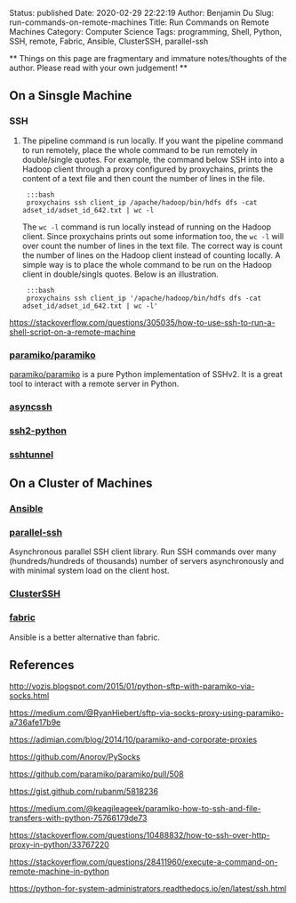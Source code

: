 Status: published
Date: 2020-02-29 22:22:19
Author: Benjamin Du
Slug: run-commands-on-remote-machines
Title: Run Commands on Remote Machines
Category: Computer Science
Tags: programming, Shell, Python, SSH, remote, Fabric, Ansible, ClusterSSH, parallel-ssh

**
Things on this page are fragmentary and immature notes/thoughts of the author.
Please read with your own judgement!
**

## On a Sinsgle Machine

### SSH

1. The pipeline command is run locally.
    If you want the pipeline command to run remotely, 
    place the whole command to be run remotely in double/single quotes.
    For example, 
    the command below SSH into into a Hadoop client through a proxy configured by proxychains,
    prints the content of a text file and then count the number of lines in the file.

        :::bash
        proxychains ssh client_ip /apache/hadoop/bin/hdfs dfs -cat adset_id/adset_id_642.txt | wc -l

    The `wc -l` command is run locally instead of running on the Hadoop client.
    Since proxychains prints out some information too, 
    the `wc -l` will over count the number of lines in the text file.
    The correct way is count the number of lines on the Hadoop client instead of counting locally.
    A simple way is to place the whole command to be run on the Hadoop client in double/singls quotes.
    Below is an illustration.

        :::bash
        proxychains ssh client_ip '/apache/hadoop/bin/hdfs dfs -cat adset_id/adset_id_642.txt | wc -l'

https://stackoverflow.com/questions/305035/how-to-use-ssh-to-run-a-shell-script-on-a-remote-machine

### [paramiko/paramiko](https://github.com/paramiko/paramiko)

[paramiko/paramiko](https://github.com/paramiko/paramiko)
is a pure Python implementation of SSHv2. 
It is a great tool to interact with a remote server in Python.

### [asyncssh](https://github.com/ronf/asyncssh)

### [ssh2-python](https://github.com/ParallelSSH/ssh2-python)

### [sshtunnel](https://github.com/pahaz/sshtunnel)

## On a Cluster of Machines

### [Ansible](https://github.com/ansible/ansible)

### [parallel-ssh](https://github.com/ParallelSSH/parallel-ssh)

Asynchronous parallel SSH client library.
Run SSH commands over many (hundreds/hundreds of thousands) 
number of servers asynchronously and with minimal system load on the client host.

### [ClusterSSH](https://github.com/duncs/clusterssh)

### [fabric](https://github.com/fabric/fabric/)

Ansible is a better alternative than fabric.

## References 

http://vozis.blogspot.com/2015/01/python-sftp-with-paramiko-via-socks.html

https://medium.com/@RyanHiebert/sftp-via-socks-proxy-using-paramiko-a736afe17b9e

https://adimian.com/blog/2014/10/paramiko-and-corporate-proxies

https://github.com/Anorov/PySocks

https://github.com/paramiko/paramiko/pull/508

https://gist.github.com/rubanm/5818236

https://medium.com/@keagileageek/paramiko-how-to-ssh-and-file-transfers-with-python-75766179de73

https://stackoverflow.com/questions/10488832/how-to-ssh-over-http-proxy-in-python/33767220

https://stackoverflow.com/questions/28411960/execute-a-command-on-remote-machine-in-python

https://python-for-system-administrators.readthedocs.io/en/latest/ssh.html
